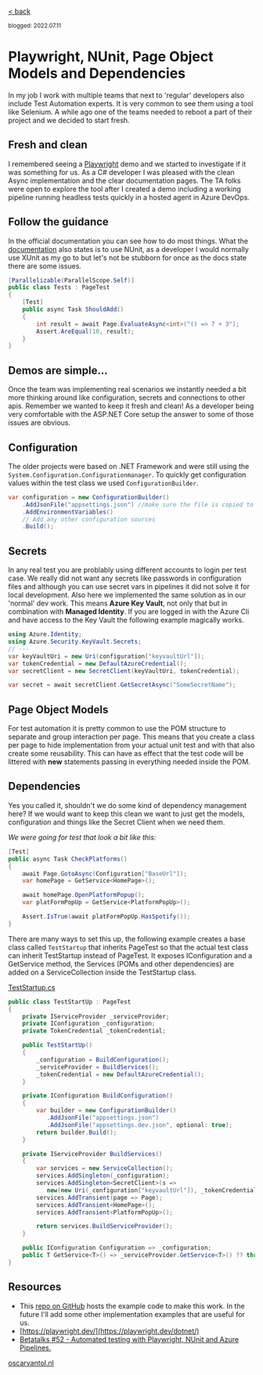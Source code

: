 [< back](index)

<sub>blogged: 2022.07.11</sub>

# Playwright, NUnit, Page Object Models and Dependencies

In my job I work with multiple teams that next to 'regular' developers also include Test Automation experts. It is very common to see them using a tool like Selenium. A while ago one of the teams needed to reboot a part of their project and we decided to start fresh.

## Fresh and clean
I remembered seeing a [Playwright](https://playwright.dev) demo and we started to investigate if it was something for us. As a C# developer I was pleased with the clean Async implementation and the clear documentation pages. The TA folks were open to explore the tool after I created a demo including a working pipeline running headless tests quickly in a hosted agent in Azure DevOps.

## Follow the guidance
In the official documentation you can see how to do most things. What the [documentation](https://playwright.dev/dotnet/docs/test-runners) also states is to use NUnit, as a developer I would normally use XUnit as my go to but let's not be stubborn for once as the docs state there are some issues.

```c#
[Parallelizable(ParallelScope.Self)]
public class Tests : PageTest
{
    [Test]
    public async Task ShouldAdd()
    {
        int result = await Page.EvaluateAsync<int>("() => 7 + 3");
        Assert.AreEqual(10, result);
    }
}
```

## Demos are simple...
Once the team was implementing real scenarios we instantly needed a bit more thinking around like configuration, secrets and connections to other apis. Remember we wanted to keep it fresh and clean! As a developer being very comfortable with the ASP.NET Core setup the answer to some of those issues are obvious.

## Configuration
The older projects were based on .NET Framework and were still using the ```System.Configuration.Configurationmanager```. To quickly get configuration values within the test class we used ```ConfigurationBuilder```.

```c#
var configuration = new ConfigurationBuilder()
    .AddJsonFile("appsettings.json") //make sure the file is copied to output
    .AddEnvironmentVariables()
    // Add any other configuration sources
    .Build();
```

## Secrets
In any real test you are problably using different accounts to login per test case. We really did not want any secrets like passwords in configuration files and although you can use secret vars in pipelines it did not solve it for local development. Also here we implemented the same solution as in our 'normal' dev work. This means **Azure Key Vault**, not only that but in combination with **Managed Identity**. If you are logged in with the Azure Cli and have access to the Key Vault the following example magically works.

```c#
using Azure.Identity;
using Azure.Security.KeyVault.Secrets;
// ---
var keyVaultUri = new Uri(configuration["keyvaultUrl"]);
var tokenCredential = new DefaultAzureCredential();
var secretClient = new SecretClient(keyVaultUri, tokenCredential);

var secret = await secretClient.GetSecretAsync("SomeSecretName");
```

## Page Object Models
For test automation it is pretty common to use the POM structure to separate and group interaction per page. This means that you create a class per page to hide implementation from your actual unit test and with that also create some reusability. This can have as effect that the test code will be littered with **new** statements passing in everything needed inside the POM.

## Dependencies
Yes you called it, shouldn't we do some kind of dependency management here? If we would want to keep this clean we want to just get the models, configuration and things like the Secret Client when we need them. 

*We were going for test that look a bit like this:*

```c#
[Test]
public async Task CheckPlatforms()
{
    await Page.GotoAsync(Configuration["BaseUrl"]);
    var homePage = GetService<HomePage>();

    await homePage.OpenPlatformPopup();
    var platFormPopUp = GetService<PlatformPopUp>();

    Assert.IsTrue(await platFormPopUp.HasSpotify());
}
```

There are many ways to set this up, the following example creates a base class called ```TestStartup``` that inherits PageTest so that the actual test class can inherit TestStartup instead of PageTest. It exposes IConfiguration and a GetService method, the Services (POMs and other dependencies) are added on a ServiceCollection inside the TestStartup class.

[TestStartup.cs](https://github.com/oscarvantol/playwright-nunit-di/blob/main/PlayNuDi/TestStartup.cs)
```c#
public class TestStartUp : PageTest
{
    private IServiceProvider _serviceProvider;
    private IConfiguration _configuration;
    private TokenCredential _tokenCredential;

    public TestStartUp()
    {
        _configuration = BuildConfiguration();
        _serviceProvider = BuildServices();
        _tokenCredential = new DefaultAzureCredential();
    }

    private IConfiguration BuildConfiguration()
    {
        var builder = new ConfigurationBuilder()
           .AddJsonFile("appsettings.json")
           .AddJsonFile("appsettings.dev.json", optional: true);
        return builder.Build();
    }

    private IServiceProvider BuildServices()
    {
        var services = new ServiceCollection();
        services.AddSingleton(_configuration);
        services.AddSingleton<SecretClient>(s =>
           new(new Uri(_configuration["keyvaultUrl"]), _tokenCredential));
        services.AddTransient(page => Page);
        services.AddTransient<HomePage>();
        services.AddTransient<PlatformPopUp>();

        return services.BuildServiceProvider();
    }

    public IConfiguration Configuration => _configuration;
    public T GetService<T>() => _serviceProvider.GetService<T>() ?? throw new NullReferenceException("Do not forget to register the service.");
}
```

## Resources

- This [repo on GitHub](https://github.com/oscarvantol/playwright-nunit-di) hosts the example code to make this work. In the future I'll add some other implementation examples that are useful for us.
- [https://playwright.dev/](https://playwright.dev/dotnet/)
- [Betatalks #52 - Automated testing with Playwright, NUnit and Azure Pipelines. ](https://www.youtube.com/watch?v=buORqcx9GrI)


[oscarvantol.nl](https://oscarvantol.nl) 
